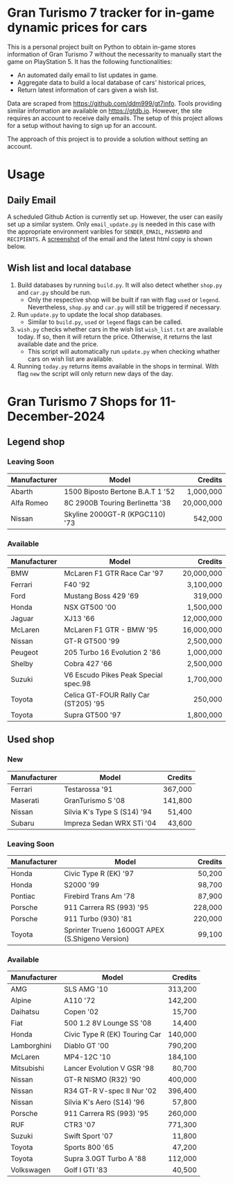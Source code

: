 # Gran Turismo 7 tracker for in-game dynamic prices for cars

This is a personal project built on Python to obtain in-game stores information of Gran Turismo 7 without the necessarity to manually start the game on PlayStation 5. It has the following functionalities:

- An automated daily email to list updates in game.
- Aggregate data to build a local database of cars' historical prices,
- Return latest information of cars given a wish list.

Data are scraped from https://github.com/ddm999/gt7info. Tools providing similar information are available on https://gtdb.io. However, the site requires an account to receive daily emails. The setup of this project allows for a setup without having to sign up for an account.

The approach of this project is to provide a solution without setting an account.

# Usage

## Daily Email

A scheduled Github Action is currently set up. However, the user can easily set up a similar system. Only `email_update.py` is needed in this case with the appropriate environment varibles for `SENDER_EMAIL`, `PASSWORD` and `RECIPIENTS`. A [screenshot](https://raw.githubusercontent.com/marcohoucheng/Gran-Turismo-7-Price-Tracker/main/data/email_screenshot.png) of the email and the latest html copy is shown below.

## Wish list and local database

1. Build databases by running `build.py`. It will also detect whether `shop.py` and `car.py` should be run.
    - Only the respective shop will be built if ran with flag `used` or `legend`. Nevertheless, `shop.py` and `car.py` will still be triggered if necessary.
2. Run `update.py` to update the local shop databases.
    - Similar to `build.py`, `used` or `legend` flags can be called.
3. `wish.py` checks whether cars in the wish list `wish_list.txt` are available today. If so, then it will return the price. Otherwise, it returns the last available date and the price.
    - This script will automatically run `update.py` when checking whather cars on wish list are available.
4. Running `today.py` returns items available in the shops in terminal. With flag `new` the script will only return new days of the day.


# Gran Turismo 7 Shops for 11-December-2024



## Legend shop

### Leaving Soon
 | Manufacturer | Model | Credits |
 | --- | --- | --: |
|Abarth|1500 Biposto Bertone B.A.T 1 '52|1,000,000|
|Alfa Romeo|8C 2900B Touring Berlinetta '38|20,000,000|
|Nissan|Skyline 2000GT-R (KPGC110) '73|542,000|

### Available
 | Manufacturer | Model | Credits |
 | --- | --- | --: |
|BMW|McLaren F1 GTR Race Car '97|20,000,000|
|Ferrari|F40 '92|3,100,000|
|Ford|Mustang Boss 429 '69|319,000|
|Honda|NSX GT500 '00|1,500,000|
|Jaguar|XJ13 '66|12,000,000|
|McLaren|McLaren F1 GTR - BMW '95|16,000,000|
|Nissan|GT-R GT500 '99|2,500,000|
|Peugeot|205 Turbo 16 Evolution 2 '86|1,000,000|
|Shelby|Cobra 427 '66|2,500,000|
|Suzuki|V6 Escudo Pikes Peak Special spec.98|1,700,000|
|Toyota|Celica GT-FOUR Rally Car (ST205) '95|250,000|
|Toyota|Supra GT500 '97|1,800,000|


## Used shop

### New
 | Manufacturer | Model | Credits |
 | --- | --- | --: |
|Ferrari|Testarossa '91|367,000|
|Maserati|GranTurismo S '08|141,800|
|Nissan|Silvia K's Type S (S14) '94|51,400|
|Subaru|Impreza Sedan WRX STi '04|43,600|

### Leaving Soon
 | Manufacturer | Model | Credits |
 | --- | --- | --: |
|Honda|Civic Type R (EK) '97|50,200|
|Honda|S2000 '99|98,700|
|Pontiac|Firebird Trans Am '78|87,900|
|Porsche|911 Carrera RS (993) '95|228,000|
|Porsche|911 Turbo (930) '81|220,000|
|Toyota|Sprinter Trueno 1600GT APEX (S.Shigeno Version)|99,100|

### Available
 | Manufacturer | Model | Credits |
 | --- | --- | --: |
|AMG|SLS AMG '10|313,200|
|Alpine|A110 '72|142,200|
|Daihatsu|Copen '02|15,700|
|Fiat|500 1.2 8V Lounge SS '08|14,400|
|Honda|Civic Type R (EK) Touring Car|140,000|
|Lamborghini|Diablo GT '00|790,200|
|McLaren|MP4-12C '10|184,100|
|Mitsubishi|Lancer Evolution V GSR '98|80,700|
|Nissan|GT-R NISMO (R32) '90|400,000|
|Nissan|R34 GT-R V-spec II Nur '02|396,400|
|Nissan|Silvia K's Aero (S14) '96|57,800|
|Porsche|911 Carrera RS (993) '95|260,000|
|RUF|CTR3 '07|771,300|
|Suzuki|Swift Sport '07|11,800|
|Toyota|Sports 800 '65|47,200|
|Toyota|Supra 3.0GT Turbo A '88|112,000|
|Volkswagen|Golf I GTI '83|40,500|
